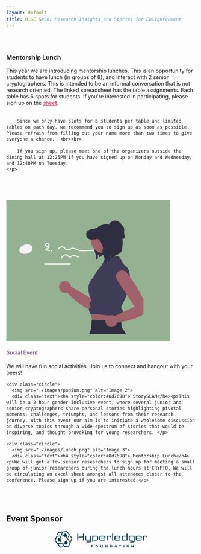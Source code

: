 ```yaml
---
layout: default
title: RISE &#58; Research Insights and Stories for Enlightenment
---
```



<div style="padding-top: 30px;"></div>


<h3>Mentorship Lunch</h3>
<div class="announce">
	<p>
This year we are introducing mentorship lunches. This is an opportunity for students to have lunch (in groups of 8), and interact with 2 senior cryptographers. This is intended to be an informal conversation that is not research oriented. The linked spreadsheet has the table assignments. Each table has 6 spots for students. If you're interested in participating, please sign up on the <a href="https://docs.google.com/spreadsheets/d/1LwsQ8-gHMZKN1ABzRadgauvGVWFGi2vfD2SFXtEpshs/edit?usp=sharing" style="color:crimson;">sheet</a>. <br><br>
		
		Since we only have slots for 6 students per table and limited tables on each day, we recommend you to sign up as soon as possible. Please refrain from filling out your name more than two times to give everyone a chance.  <br><br>
		
		If you sign up, please meet one of the organizers outside the dining hall at 12:25PM if you have signed up on Monday and Wednesday, and 12:40PM on Tuesday. 
	</p>
</div>	



<div style="padding-top: 60px;"></div>




 <div class="circle-container">
    <div class="circle">
      <img src="./images/lightening-2.png" alt="Image 1">
      <div class="text"><h4 style="color:#8d7698">Social Event</h4><p>We will have fun social activities. Join us to connect and hangout with your peers!</p>
</div>
    </div>

    <div class="circle">
      <img src="./images/podium.png" alt="Image 2">
      <div class="text"><h4 style="color:#8d7698"> StorySLAM</h4><p>This will be a 2 hour gender-inclusive event, where several junior and senior cryptographers share personal stories highlighting pivotal moments, challenges, triumphs, and lessons from their research journey. With this event our aim is to initiate a wholesome discussion on diverse topics through a wide-spectrum of stories that would be inspiring, and thought-provoking for young researchers. </p>
</div>
    </div>

    <div class="circle">
      <img src="./images/lunch.png" alt="Image 3">
      <div class="text"><h4 style="color:#8d7698"> Mentorship Lunch</h4><p>We will get a few senior researchers to sign up for meeting a small group of junior researchers during the lunch hours at CRYPTO. We will be circulating an excel sheet amongst all attendees closer to the conference. Please sign up if you are interested!</p>
</div>
    </div>
  </div>





<div style="padding-top: 40px;"></div>

<h2> Event Sponsor </h2>

<div style="text-align: center;">
  <img src="./images/hyperledgerfoundationLogo.png" style="width: 50%; height: auto;" alt="Hyperledger Fourndation">
</div>

<div style="padding-top: 150px;"></div>





